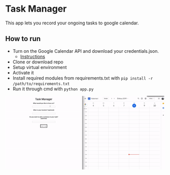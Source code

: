 # Task Manager
This app lets you record your ongoing tasks to google calendar.

## How to run

* Turn on the Google Calendar API and download your credentials.json.
  * [Instructions](https://developers.google.com/calendar/quickstart/python)
* Clone or download repo
* Setup virtual environment
* Activate it
* Install required modules from requirements.txt with ``` pip install -r /path/to/requirements.txt ```
* Run it through cmd with ``` python app.py ```


![Micromanagement Demo](micromanagement.gif)


